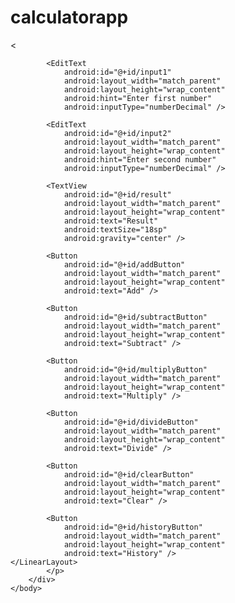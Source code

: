 # calculatorapp
<!DOCTYPE html>
<<html lang="en">
	<head>
		<LinearLayout
		xmlns:android="http://schemas.android.com/apk/res/android"
			android:layout_width="match_parent"
			android:layout_height="match_parent"
			android:orientation="vertical"
			android:padding="16dp">
		 
			<EditText
				android:id="@+id/input1"
				android:layout_width="match_parent"
				android:layout_height="wrap_content"
				android:hint="Enter first number"
				android:inputType="numberDecimal" />
		 
			<EditText
				android:id="@+id/input2"
				android:layout_width="match_parent"
				android:layout_height="wrap_content"
				android:hint="Enter second number"
				android:inputType="numberDecimal" />
		 
			<TextView
				android:id="@+id/result"
				android:layout_width="match_parent"
				android:layout_height="wrap_content"
				android:text="Result"
				android:textSize="18sp"
				android:gravity="center" />
		 
			<Button
				android:id="@+id/addButton"
				android:layout_width="match_parent"
				android:layout_height="wrap_content"
				android:text="Add" />
		 
			<Button
				android:id="@+id/subtractButton"
				android:layout_width="match_parent"
				android:layout_height="wrap_content"
				android:text="Subtract" />
		 
			<Button
				android:id="@+id/multiplyButton"
				android:layout_width="match_parent"
				android:layout_height="wrap_content"
				android:text="Multiply" />
		 
			<Button
				android:id="@+id/divideButton"
				android:layout_width="match_parent"
				android:layout_height="wrap_content"
				android:text="Divide" />
		 
			<Button
				android:id="@+id/clearButton"
				android:layout_width="match_parent"
				android:layout_height="wrap_content"
				android:text="Clear" />
		 
			<Button
				android:id="@+id/historyButton"
				android:layout_width="match_parent"
				android:layout_height="wrap_content"
				android:text="History" />
	</LinearLayout>
			</p>
		</div>
	</body>
</html>
